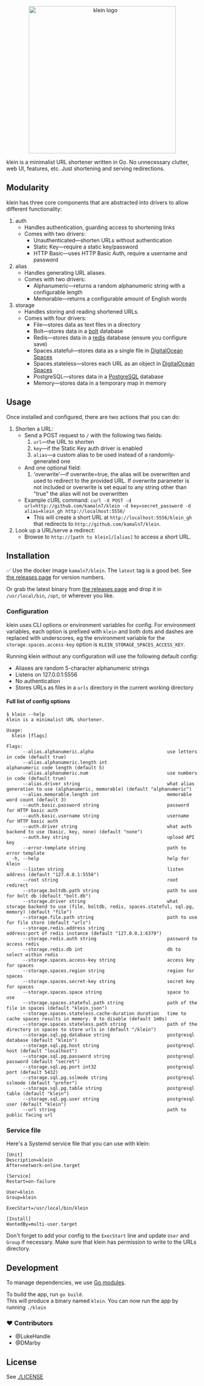 <p align="center">
  <img src="/klein.png" alt="klein logo" width="386" />
</p>

klein is a minimalist URL shortener written in Go. No unnecessary clutter, web UI, features, etc. Just shortening and serving redirections.

## Modularity

klein has three core components that are abstracted into drivers to allow different functionality:

1. auth
   - Handles authentication, guarding access to shortening links
   - Comes with two drivers:
     - Unauthenticated—shorten URLs without authentication
     - Static Key—require a static key/password
     - HTTP Basic—uses HTTP Basic Auth, require a username and password
2. alias
   - Handles generating URL aliases.
   - Comes with two drivers:
     - Alphanumeric—returns a random alphanumeric string with a configurable length
     - Memorable—returns a configurable amount of English words
3. storage
   - Handles storing and reading shortened URLs.
   - Comes with four drivers:
     - File—stores data as text files in a directory
     - Bolt—stores data in a [bolt](https://github.com/boltdb/bolt) database
     - Redis—stores data in a [redis](https://redis.io/) database (ensure you configure save)
     - Spaces.stateful—stores data as a single file in [DigitalOcean Spaces](https://do.co/spaces)
     - Spaces.stateless—stores each URL as an object in [DigitalOcean Spaces](https://do.co/spaces)
     - PostgreSQL—stores data in a [PostgreSQL](https://www.postgresql.org) database
     - Memory—stores data in a temporary map in memory

## Usage

Once installed and configured, there are two actions that you can do:

1. Shorten a URL:
   - Send a POST request to `/` with the following two fields:
     1. `url`—the URL to shorten
     2. `key`—if the Static Key auth driver is enabled
     3. `alias`—a custom alias to be used instead of a randomly-generated one
   - And one optional field:
     1. 'overwrite'—if overwrite=true, the alias will be overwritten and used to redirect to the provided URL. If overwrite parameter is not included or overwrite is set equal to any string other than "true" the alias will not be overwritten
   - Example cURL command: `curl -X POST -d url=http://github.com/kamaln7/klein -d key=secret_password -d alias=klein_gh http://localhost:5556/`
     - This will create a short URL at `http://localhost:5556/klein_gh` that redirects to `http://github.com/kamaln7/klein`.
2. Look up a URL/serve a redirect:
   - Browse to `http://[path to klein]/[alias]` to access a short URL.

## Installation

✅ Use the docker image `kamaln7/klein`. The `latest` tag is a good bet. See [the releases page](https://github.com/kamaln7/klein/releases) for version numbers.

Or grab the latest binary from [the releases page](https://github.com/kamaln7/klein/releases) and drop it in `/usr/local/bin`, `/opt`, or wherever you like.

### Configuration

klein uses CLI options or environment variables for config. For environment variables, each option is prefixed with `klein` and both dots and dashes are replaced with underscores, eg the environment variable for the `storage.spaces.access-key` option is `KLEIN_STORAGE_SPACES_ACCESS_KEY`.

Running klein without any configuration will use the following default config:

- Aliases are random 5-character alphanumeric strings
- Listens on 127.0.0.1:5556
- No authentication
- Stores URLs as files in a `urls` directory in the current working directory

#### Full list of config options

```
$ klein --help
klein is a minimalist URL shortener.

Usage:
  klein [flags]

Flags:
      --alias.alphanumeric.alpha                           use letters in code (default true)
      --alias.alphanumeric.length int                      alphanumeric code length (default 5)
      --alias.alphanumeric.num                             use numbers in code (default true)
      --alias.driver string                                what alias generation to use (alphanumeric, memorable) (default "alphanumeric")
      --alias.memorable.length int                         memorable word count (default 3)
      --auth.basic.password string                         password for HTTP basic auth
      --auth.basic.username string                         username for HTTP basic auth
      --auth.driver string                                 what auth backend to use (basic, key, none) (default "none")
      --auth.key string                                    upload API key
      --error-template string                              path to error template
  -h, --help                                               help for klein
      --listen string                                      listen address (default "127.0.0.1:5556")
      --root string                                        root redirect
      --storage.boltdb.path string                         path to use for bolt db (default "bolt.db")
      --storage.driver string                              what storage backend to use (file, boltdb, redis, spaces.stateful, sql.pg, memory) (default "file")
      --storage.file.path string                           path to use for file store (default "urls")
      --storage.redis.address string                       address:port of redis instance (default "127.0.0.1:6379")
      --storage.redis.auth string                          password to access redis
      --storage.redis.db int                               db to select within redis
      --storage.spaces.access-key string                   access key for spaces
      --storage.spaces.region string                       region for spaces
      --storage.spaces.secret-key string                   secret key for spaces
      --storage.spaces.space string                        space to use
      --storage.spaces.stateful.path string                path of the file in spaces (default "klein.json")
      --storage.spaces.stateless.cache-duration duration   time to cache spaces results in memory. 0 to disable (default 1m0s)
      --storage.spaces.stateless.path string               path of the directory in spaces to store urls in (default "/klein")
      --storage.sql.pg.database string                     postgresql database (default "klein")
      --storage.sql.pg.host string                         postgresql host (default "localhost")
      --storage.sql.pg.password string                     postgresql password (default "secret")
      --storage.sql.pg.port int32                          postgresql port (default 5432)
      --storage.sql.pg.sslmode string                      postgresql sslmode (default "prefer")
      --storage.sql.pg.table string                        postgresql table (default "klein")
      --storage.sql.pg.user string                         postgresql user (default "klein")
      --url string                                         path to public facing url
```

### Service file

Here's a Systemd service file that you can use with klein:

```
[Unit]
Description=klein
After=network-online.target

[Service]
Restart=on-failure

User=klein
Group=klein

ExecStart=/usr/local/bin/klein

[Install]
WantedBy=multi-user.target
```

Don't forget to add your config to the `ExecStart` line and update `User` and `Group` if necessary. Make sure that klein has permission to write to the URLs directory.

## Development

To manage dependencies, we use [Go modules](https://blog.golang.org/using-go-modules).

To build the app, run `go build`.  
This will produce a binary named `klein`. You can now run the app by running `./klein`

### ❤️ Contributors

- @LukeHandle
- @DMarby

## License

See [./LICENSE](/LICENSE)
